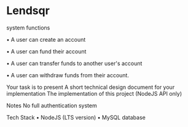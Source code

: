# Lendsqr

system functions

• A user can create an account

• A user can fund their account

• A user can transfer funds to another user's account

• A user can withdraw funds from their account.

Your task is to present
A short technical design document for your implementation
The implementation of this project (NodeJS API only)

Notes
No full authentication system

Tech Stack
• NodeJS (LTS version)
• MySQL database

